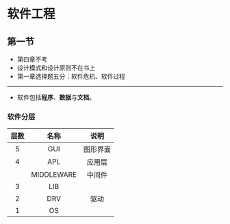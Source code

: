 # 软件工程
## 第一节
- 第四章不考
- 设计模式和设计原则不在书上
- 第一章选择题五分：软件危机、软件过程
---
- 软件包括**程序**、**数据**与**文档**。
### 软件分层
层数 | 名称 | 说明
:--:|:--: | :--:
5|GUI|图形界面
4|APL|应用层
||MIDDLEWARE|中间件
3|LIB||
2|DRV|驱动
1|OS||